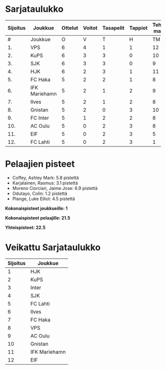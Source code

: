 # Sarjataulukko
| Sijoitus | Joukkue | Ottelut | Voitot | Tasapelit | Tappiot | Tehdyt maalit | Päästetyt maalit | Maaliero | Syötöt |
|----------|---------|---------|--------|-----------|---------|----------------|-------------------|----------|-------|
|# | Joukkue | O | V | T | H | TM | PM | ME | S | L | L% | R | KK | PK | PA | P|
|1. | VPS | 6 | 4 | 1 | 1 | 12 | 7 | 5 | 9 | 85 | 14,12 | 72 | 11 | 0 | 11 | 13|
|2. | KuPS | 6 | 3 | 3 | 0 | 10 | 6 | 4 | 5 | 52 | 19,23 | 69 | 11 | 1 | 9 | 12|
|3. | SJK | 6 | 3 | 3 | 0 | 9 | 6 | 3 | 6 | 71 | 12,68 | 76 | 16 | 0 | 11 | 12|
|4. | HJK | 6 | 2 | 3 | 1 | 11 | 8 | 3 | 9 | 100 | 11,00 | 68 | 11 | 0 | 10 | 9|
|5. | FC Haka | 5 | 2 | 2 | 1 | 8 | 5 | 3 | 8 | 47 | 17,02 | 46 | 11 | 1 | 9 | 8|
|6. | IFK Mariehamn | 5 | 2 | 1 | 2 | 9 | 8 | 1 | 1 | 40 | 22,50 | 56 | 16 | 1 | 6 | 7|
|7. | Ilves | 5 | 2 | 1 | 2 | 8 | 9 | -1 | 6 | 69 | 11,59 | 62 | 17 | 2 | 5 | 7|
|8. | Gnistan | 5 | 2 | 0 | 3 | 10 | 12 | -2 | 6 | 41 | 24,39 | 57 | 19 | 0 | 5 | 6|
|9. | FC Inter | 5 | 1 | 2 | 2 | 8 | 10 | -2 | 6 | 47 | 17,02 | 50 | 14 | 0 | 10 | 5|
|10. | AC Oulu | 5 | 0 | 2 | 3 | 8 | 11 | -3 | 7 | 49 | 16,33 | 77 | 17 | 0 | 9 | 2|
|11. | EIF | 5 | 0 | 2 | 3 | 5 | 8 | -3 | 3 | 31 | 16,13 | 53 | 14 | 0 | 4 | 2|
|12. | FC Lahti | 5 | 0 | 2 | 3 | 1 | 9 | -8 | 0 | 45 | 2,22 | 45 | 9 | 1 | 12 | 2|

# Pelaajien pisteet
* Coffey, Ashley Mark: 5.8 pistettä
* Karjalainen, Rasmus: 3.1 pistettä
* Moreno Ciorciari, Jaime Jose: 6.9 pistettä
* Odutayo, Colin: 1.2 pistettä
* Plange, Luke Elliot: 4.5 pistettä

**Kokonaispisteet joukkueille: 1**

**Kokonaispisteet pelaajille: 21.5**

**Yhteispisteet: 22.5**

# Veikattu Sarjataulukko
| Sijoitus | Joukkue |
|----------|---------|
| 1 | HJK |
| 2 | KuPS |
| 3 | Inter |
| 4 | SJK |
| 5 | FC Lahti |
| 6 | Ilves |
| 7 | FC Haka |
| 8 | VPS |
| 9 | AC Oulu |
| 10 | Gnistan |
| 11 | IFK Mariehamn |
| 12 | EIF |
